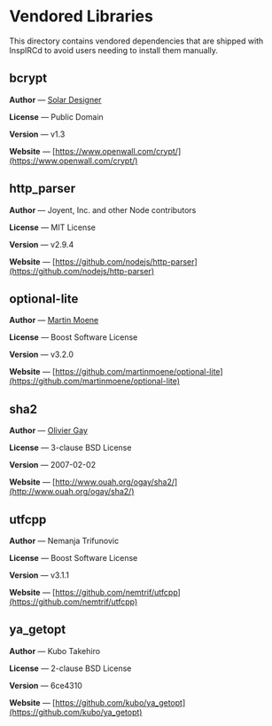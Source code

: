 # Vendored Libraries

This directory contains vendored dependencies that are shipped with InspIRCd to avoid users needing to install them manually.

## bcrypt

**Author** &mdash; [Solar Designer](mailto:solar@openwall.com)

**License** &mdash; Public Domain

**Version** &mdash; v1.3

**Website** &mdash; [https://www.openwall.com/crypt/](https://www.openwall.com/crypt/)

## http_parser

**Author** &mdash; Joyent, Inc. and other Node contributors

**License** &mdash; MIT License

**Version** &mdash; v2.9.4

**Website** &mdash; [https://github.com/nodejs/http-parser](https://github.com/nodejs/http-parser)

## optional-lite

**Author** &mdash; [Martin Moene](mailto:martin.moene@gmail.com)

**License** &mdash; Boost Software License

**Version** &mdash; v3.2.0

**Website** &mdash; [https://github.com/martinmoene/optional-lite](https://github.com/martinmoene/optional-lite)

## sha2

**Author** &mdash; [Olivier Gay](mailto:olivier.gay@a3.epfl.ch)

**License** &mdash; 3-clause BSD License

**Version** &mdash; 2007-02-02

**Website** &mdash; [http://www.ouah.org/ogay/sha2/](http://www.ouah.org/ogay/sha2/)

## utfcpp

**Author** &mdash; Nemanja Trifunovic

**License** &mdash; Boost Software License

**Version** &mdash; v3.1.1

**Website** &mdash; [https://github.com/nemtrif/utfcpp](https://github.com/nemtrif/utfcpp)

## ya_getopt

**Author** &mdash; Kubo Takehiro

**License** &mdash; 2-clause BSD License

**Version** &mdash; 6ce4310

**Website** &mdash; [https://github.com/kubo/ya_getopt](https://github.com/kubo/ya_getopt)
